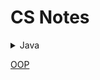 CS Notes
========
<details>
<summary>Java</summary>

&nbsp; &nbsp; &nbsp; &nbsp; [Basic Info](./Topics/java_basics.md)

</details>

[OOP](./Topics/oop.md)
